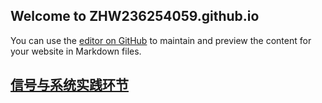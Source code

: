 ## Welcome to ZHW236254059.github.io

You can use the [editor on GitHub](https://github.com/ZHW2362540598/ZHW2362540598.github.io/edit/main/index.md) to maintain and preview the content for your website in Markdown files.

## [信号与系统实践环节](https://github.com/ZHW2362540598/my-blog)


